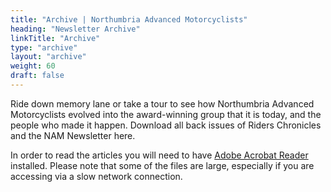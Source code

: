 ```yaml
---
title: "Archive | Northumbria Advanced Motorcyclists"
heading: "Newsletter Archive"
linkTitle: "Archive"
type: "archive"
layout: "archive"
weight: 60
draft: false
---
```


Ride down memory lane or take a tour to see how Northumbria Advanced Motorcyclists evolved into the award-winning group that it is today, and the people who made it happen. Download all back issues of Riders Chronicles and the NAM Newsletter here.

In order to read the articles you will need to have [Adobe Acrobat Reader](https://get.adobe.com/uk/reader/ "Get Adobe Acrobat Reader DC") installed. Please note that some of the files are large, especially if you are accessing via a slow network connection.